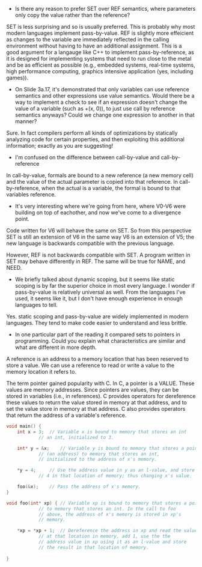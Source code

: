 * Is there any reason to prefer SET over REF semantics, where parameters only
  copy the value rather than the reference?

SET is less surprising and so is usually preferred. This is probably why most
modern languages implement pass-by-value. REF is slightly more effeicient as
changes to the variable are immediately reflected in the calling environment
without having to have an additional assignment. This is a good argument for a
langauge like C++ to implement pass-by-reference, as it is designed for
implementing systems that need to run close to the metal and be as efficient as
possible (e.g., embedded systems, real-time systems, high performance
computing, graphics intensive application (yes, including games)).

* On Slide 3a.17, it's demonstrated that only variables can use reference
  semantics and other expressions use value semantics. Would there be a way to
  implement a check to see if an expression doesn't change the value of a
  variable (such as +(x, 0)), to just use call by reference semantics anyways?
  Could we change one expression to another in that manner?

Sure. In fact compilers perform all kinds of optimizations by statically
analyzing code for certain properties, and then exploiting this additional
information; exactly as you are suggesting!

* I'm confused on the difference between call-by-value and call-by-reference

In call-by-value, formals are bound to a new reference (a new memory cell) and
the value of the actual parameter is copied into that reference. In
call-by-reference, when the actual is a variable, the formal is bound to that
variables reference.

* It's very interesting where we're going from here, where V0-V6 were building
  on top of eachother, and now we've come to a divergence point.

Code written for V6 will behave the same on SET. So from this perspective
SET is still an extension of V6 in the same way V6 is an extension of V5;
the new language is backwards compatible with the previous language.

However, REF is not backwards compatible with SET. A program written in SET
may behave differently in REF. The same will be true for NAME, and NEED.

* We briefly talked about dynamic scoping, but it seems like static scoping is
  by far the superior choice in most every language. I wonder if pass-by-value
  is relatively universal as well. From the languages I've used, it seems like
  it, but I don't have enough experience in enough languages to tell.

Yes. static scoping and pass-by-value are widely implemented in modern
languages. They tend to make code easier to understand and less brittle.

* In one particular part of the reading it compared sets to pointers in
  programming. Could you explain what characteristics are similar and what are
  different in more depth.

A reference is an address to a memory location that has been reserved to store
a value. We can use a reference to read or write a value to the memory location
it refers to.

The term pointer gained popularity with C. In C, a pointer is a VALUE. These
values are memory addresses. Since pointers are values, they can be stored
in variables (i.e., in references). C provides operators for dereference these
values to return the value stored in memory at that address, and to set the
value store in memory at that address. C also provides operators that return
the address of a variable's reference.

```c
void main() {
	int x = 3;	// Variable x is bound to memory that stores an int
			// an int, initialized to 3.

	int* y = &x;	// Variable y is bound to memory that stores a pointer
			// (an address) to memory that stores an int,
			// initialized to the address of x's memory.

	*y = 4;		// Use the address value in y as an l-value, and store
			// 4 in that location of memory; thus changing x's value.

	foo(&x);	// Pass the address of x's memory.
}

void foo(int* xp) {	// Variable xp is bound to memory that stores a pointer
			// to memory that stores an int. In the call to foo
			// above, the address of x's memory is stored in xp's
			// memory.

	*xp = *xp + 1;  // Dereference the address in xp and read the value
			// at that location in memory, add 1, use the the
			// address value in xp using it as an l-value and store
			// the result in that location of memory.
	
}

```



